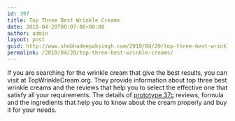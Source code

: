 ```yaml
---
id: 397
title: Top Three Best Wrinkle Creams
date: 2010-04-20T00:07:00+00:00
author: admin
layout: post
guid: http://www.shobhadeepaksingh.com/2010/04/20/top-three-best-wrinkle-creams/
permalink: /2010/04/20/top-three-best-wrinkle-creams/
---
```

If you are searching for the wrinkle cream that give the best results, you can visit at TopWrinkleCream.org. They provide information about top three best wrinkle creams and the reviews that help you to select the effective one that satisfy all your requirements. The details of [prototype 37c](http://www.topwrinklecream.org/reviews/prototype37c.php) reviews, formula and the ingredients that help you to know about the cream properly and buy it for your needs.